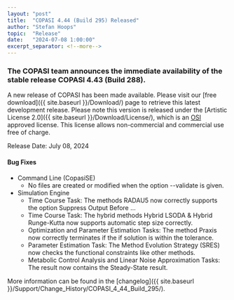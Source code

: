 ```yaml
--- 
layout: "post" 
title:  "COPASI 4.44 (Build 295) Released" 
author: "Stefan Hoops" 
topic:  "Release" 
date:   "2024-07-08 1:00:00" 
excerpt_separator: <!--more--> 
--- 
```

 
### The COPASI team announces the immediate availability of the stable release COPASI 4.43 (Build 288).
 
A new release of COPASI has been made available. Please visit our [free download]({{ site.baseurl }}/Download/) page to retrieve this latest development release. Please note this version is released under the [Artistic License 2.0]({{ site.baseurl }}/Download/License/), which is an [OSI](https://www.opensource.org/) approved license. This license allows non-commercial and commercial use free of charge. 
 
Release Date: July 08, 2024 

#### Bug Fixes
* Command Line (CopasiSE)  
  *  No files are created or modified when the option --validate is given.
* Simulation Engine
  * Time Course Task: The methods RADAU5 now correctly supports the option Suppress Output Before ...
  * Time Course Task: The hybrid methods Hybrid LSODA & Hybrid Runge-Kutta now supports automatic step size correctly.
  * Optimization and Parameter Estimation Tasks: The method Praxis now correctly terminates if the if solution is within the tolerance.
  * Parameter Estimation Task: The Method Evolution Strategy (SRES) now checks the functional constraints like other methods.
  * Metabolic Control Analysis and Linear Noise Approximation Tasks: The result now contains the Steady-State result.

More information can be found in the 
[changelog]({{ site.baseurl }}/Support/Change_History/COPASI_4_44_Build_295/). 
